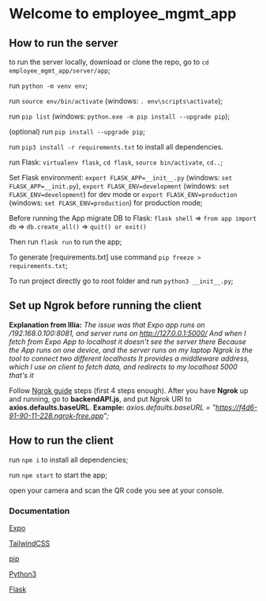 # Welcome to employee_mgmt_app

## How to run the server

to run the server locally, download or clone the repo, go to `cd employee_mgmt_app/server/app`;

run `python -m venv env`;

run `source env/bin/activate` (windows: `. env\scripts\activate`);

run `pip list` (windows: `python.exe -m pip install --upgrade pip`);

(optional) run `pip install --upgrade pip`;

run `pip3 install -r requirements.txt` to install all dependencies.

run Flask: `virtualenv flask`, `cd flask`, `source bin/activate`, `cd..`;

Set Flask environment: `export FLASK_APP=__init__.py` (windows: `set FLASK_APP=__init.py`), `export FLASK_ENV=development` (windows: `set FLASK_ENV=development`) for dev mode or `export FLASK_ENV=production` (windows: `set FLASK_ENV=production`) for production mode;

Before running the App migrate DB to Flask: `flask shell` => `from app import db` => `db.create_all()` => `quit() or exit()`

Then run `flask run` to run the app;

To generate [requirements.txt] use command `pip freeze > requirements.txt`;

To run project directly go to root folder and run `python3 __init__.py`;

## Set up Ngrok before running the client

**Explanation from Illia:** *The issue was that Expo app runs on /192.168.0.100:8081, and server runs on http://127.0.0.1:5000/*
*And when I fetch from Expo App to localhost it doesn't see the server there*
*Because the App runs on one device, and the server runs on my laptop*
*Ngrok is the tool to connect two different localhosts*
*It provides a middleware address, which I use on client to fetch data, and redirects to my localhost 5000*
*that's it*

Follow [Ngrok guide](https://ngrok.com/docs/getting-started/) steps (first 4 steps enough).
After you have **Ngrok** up and running, go to **backendAPI.js**, and put Ngrok URI to **axios.defaults.baseURL**.
**Example:** *axios.defaults.baseURL = "https://f4d6-91-90-11-228.ngrok-free.app";*

## How to run the client

run `npm i` to install all dependencies;

run `npm start` to start the app;

open your camera and scan the QR code you see at your console.

### Documentation

[Expo](https://docs.expo.dev/)

[TailwindCSS](https://www.nativewind.dev/quick-starts/expo)

[pip](https://pypi.org/project/pip/)

[Python3](https://www.python.org/downloads/)

[Flask](https://flask.palletsprojects.com/en/2.0.x/installation/)